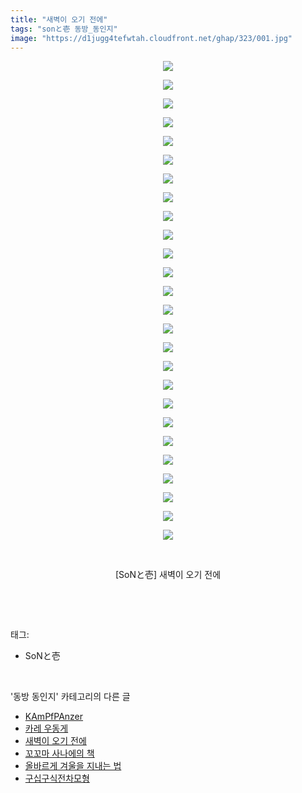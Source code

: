 ```yaml
---
title: "새벽이 오기 전에"
tags: "sonと壱 동방_동인지"
image: "https://d1jugg4tefwtah.cloudfront.net/ghap/323/001.jpg"
---
```

<div class="article">
<p style="text-align: center; clear: none; float: none;"><img src="{{ site.imgserver11 }}/ghap/323/001.jpg"/></p>
<p style="text-align: center; clear: none; float: none;"><img src="{{ site.imgserver11 }}/ghap/323/002.jpg"/></p>
<p style="text-align: center; clear: none; float: none;"><img src="{{ site.imgserver11 }}/ghap/323/003.jpg"/></p>
<p style="text-align: center; clear: none; float: none;"><img src="{{ site.imgserver11 }}/ghap/323/004.jpg"/></p>
<p style="text-align: center; clear: none; float: none;"><img src="{{ site.imgserver11 }}/ghap/323/005.jpg"/></p>
<p style="text-align: center; clear: none; float: none;"><img src="{{ site.imgserver11 }}/ghap/323/006.jpg"/></p>
<p style="text-align: center; clear: none; float: none;"><img src="{{ site.imgserver11 }}/ghap/323/007.jpg"/></p>
<p style="text-align: center; clear: none; float: none;"><img src="{{ site.imgserver11 }}/ghap/323/008.jpg"/></p>
<p style="text-align: center; clear: none; float: none;"><img src="{{ site.imgserver11 }}/ghap/323/009.jpg"/></p>
<p style="text-align: center; clear: none; float: none;"><img src="{{ site.imgserver11 }}/ghap/323/010.jpg"/></p>
<p style="text-align: center; clear: none; float: none;"><img src="{{ site.imgserver11 }}/ghap/323/011.jpg"/></p>
<p style="text-align: center; clear: none; float: none;"><img src="{{ site.imgserver11 }}/ghap/323/012.jpg"/></p>
<p style="text-align: center; clear: none; float: none;"><img src="{{ site.imgserver11 }}/ghap/323/013.jpg"/></p>
<p style="text-align: center; clear: none; float: none;"><img src="{{ site.imgserver11 }}/ghap/323/014.jpg"/></p>
<p style="text-align: center; clear: none; float: none;"><img src="{{ site.imgserver11 }}/ghap/323/015.jpg"/></p>
<p style="text-align: center; clear: none; float: none;"><img src="{{ site.imgserver11 }}/ghap/323/016.jpg"/></p>
<p style="text-align: center; clear: none; float: none;"><img src="{{ site.imgserver11 }}/ghap/323/017.jpg"/></p>
<p style="text-align: center; clear: none; float: none;"><img src="{{ site.imgserver11 }}/ghap/323/018.jpg"/></p>
<p style="text-align: center; clear: none; float: none;"><img src="{{ site.imgserver11 }}/ghap/323/019.jpg"/></p>
<p style="text-align: center; clear: none; float: none;"><img src="{{ site.imgserver11 }}/ghap/323/020.jpg"/></p>
<p style="text-align: center; clear: none; float: none;"><img src="{{ site.imgserver11 }}/ghap/323/021.jpg"/></p>
<p style="text-align: center; clear: none; float: none;"><img src="{{ site.imgserver11 }}/ghap/323/022.jpg"/></p>
<p style="text-align: center; clear: none; float: none;"><img src="{{ site.imgserver11 }}/ghap/323/023.jpg"/></p>
<p style="text-align: center; clear: none; float: none;"><img src="{{ site.imgserver11 }}/ghap/323/024.jpg"/></p>
<p style="text-align: center; clear: none; float: none;"><img src="{{ site.imgserver11 }}/ghap/323/025.jpg"/></p>
<p style="text-align: center; clear: none; float: none;"><img src="{{ site.imgserver11 }}/ghap/323/026.jpg"/></p>
<p style="text-align: center; clear: none; float: none;"><br/></p>
<p style="text-align: center; clear: none; float: none;">[SoNと壱] 새벽이 오기 전에</p>
<p><br/></p>
</div><br/>
<div class="tagTrail">
<p>태그: </p>
<ul>
<li>SoNと壱</li>
</ul>
</div><br/>
<div class="another">
<p>'동방 동인지' 카테고리의 다른 글</p>
<ul>
<li><a href="/ghap_327">KAmPfPAnzer</a></li>
<li><a href="/ghap_326">카레 우동게</a></li>
<li><a href="/ghap_323">새벽이 오기 전에</a></li>
<li><a href="/ghap_322">꼬꼬마 사나에의 책</a></li>
<li><a href="/ghap_321">올바르게 겨울을 지내는 법</a></li>
<li><a href="/ghap_318">구십구식전차모형</a></li>
</ul>
</div><br/>
<div class="cb_module cb_fluid">
<div class="cb_wrt cb_profile">
</div><!-- commentList close -->
</div><br/>
